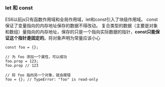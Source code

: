 ### let 和 const
ES6以前js只有函数作用域和全局作用域，let和const引入了块级作用域。
const保证了变量指向的内存地址保存的数据不得改动。
复合类型的数据（主要是对象和数组）量指向的内存地址，保存的只是一个指向实际数据的指针，**const只能保证这个指针是固定的**。将对象声明为常量应该小心
```
const foo = {};

// 为 foo 添加一个属性，可以成功
foo.prop = 123;
foo.prop // 123

// 将 foo 指向另一个对象，就会报错
foo = {}; // TypeError: "foo" is read-only
```